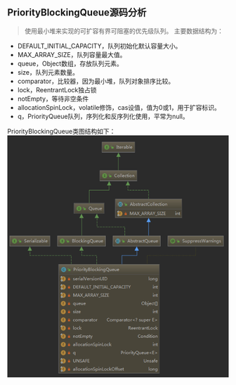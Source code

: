 ## PriorityBlockingQueue源码分析

> 使用最小堆来实现的可扩容有界可阻塞的优先级队列。
主要数据结构为：
- DEFAULT_INITIAL_CAPACITY，队列初始化默认容量大小。
- MAX_ARRAY_SIZE，队列容量最大值。
- queue，Object数组，存放队列元素。
- size，队列元素数量。
- comparator，比较器，因为最小堆，队列对象排序比较。
- lock，ReentrantLock独占锁
- notEmpty，等待非空条件
- allocationSpinLock，volatile修饰，cas设值，值为0或1，用于扩容标识。
- q，PriorityQueue队列，序列化和反序列化使用，平常为null。

PriorityBlockingQueue类图结构如下：
![](../assets/jdk/PriorityBlockingQueue_class_inher.png)
